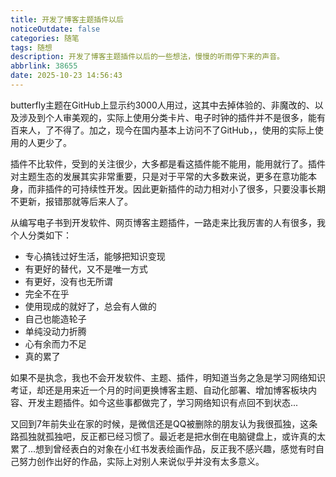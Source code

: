 ```yaml
---
title: 开发了博客主题插件以后
noticeOutdate: false
categories: 随笔
tags: 随想
description: 开发了博客主题插件以后的一些想法，慢慢的听雨停下来的声音。
abbrlink: 38655
date: 2025-10-23 14:56:43
---
```


butterfly主题在GitHub上显示约3000人用过，这其中去掉体验的、非魔改的、以及涉及到个人审美观的，实际上使用分类卡片、电子时钟的插件并不是很多，能有百来人，了不得了。加之，现今在国内基本上访问不了GitHub，，使用的实际上使用的人更少了。

插件不比软件，受到的关注很少，大多都是看这插件能不能用，能用就行了。插件对主题生态的发展其实非常重要，只是对于平常的大多数来说，更多在意功能本身，而非插件的可持续性开发。因此更新插件的动力相对小了很多，只要没事长期不更新，报错那就等后来人了。

从编写电子书到开发软件、网页博客主题插件，一路走来比我厉害的人有很多，我个人分类如下：

* 专心搞钱过好生活，能够把知识变现
* 有更好的替代，又不是唯一方式
* 有更好，没有也无所谓
* 完全不在乎
* 使用现成的就好了，总会有人做的
* 自己也能造轮子
* 单纯没动力折腾
* 心有余而力不足
* 真的累了

如果不是执念，我也不会开发软件、主题、插件，明知道当务之急是学习网络知识考证，却还是用来近一个月的时间更换博客主题、自动化部署、增加博客板块内容、开发主题插件。如今这些事都做完了，学习网络知识有点回不到状态...

又回到7年前失业在家的时候，是微信还是QQ被删除的朋友认为我很孤独，这条路孤独就孤独吧，反正都已经习惯了。最近老是把水倒在电脑键盘上，或许真的太累了...想到曾经表白的对象在小红书发表绘画作品，反正我不感兴趣，感觉有时自己努力创作出好的作品，实际上对别人来说似乎并没有太多意义。